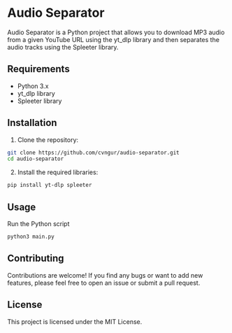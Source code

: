 # Audio Separator

Audio Separator is a Python project that allows you to download MP3 audio from a given YouTube URL using the yt_dlp library and then separates the audio tracks using the Spleeter library.

## Requirements

- Python 3.x
- yt_dlp library
- Spleeter library

## Installation

1. Clone the repository:


```bash
git clone https://github.com/cvngur/audio-separator.git
cd audio-separator
```

2. Install the required libraries:

```bash
pip install yt-dlp spleeter
```

## Usage

Run the Python script

```bash
python3 main.py
```

## Contributing

Contributions are welcome! If you find any bugs or want to add new features, please feel free to open an issue or submit a pull request.

## License

This project is licensed under the MIT License.